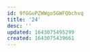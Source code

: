 ```yaml
---
id: 9fGGuPZWWgo5GWFQbchvq
title: '24'
desc: ''
updated: 1643075495299
created: 1643075439661
---
```


